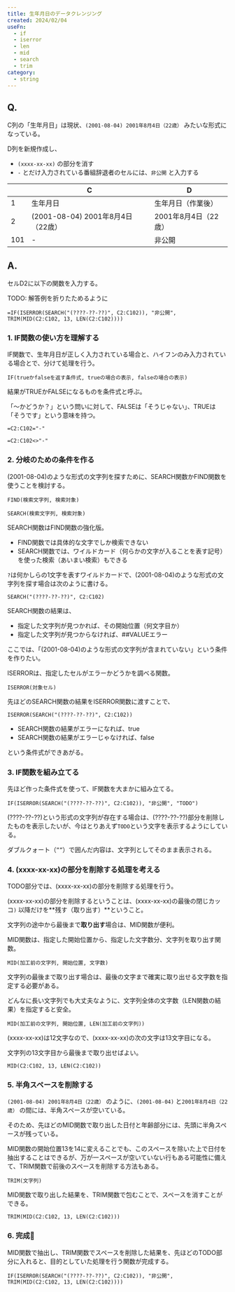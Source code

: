 ```yaml
---
title: 生年月日のデータクレンジング
created: 2024/02/04
useFn:
  - if
  - iserror
  - len
  - mid
  - search
  - trim
category:
  - string
---
```


## Q.

C列の「生年月日」は現状、`(2001-08-04) 2001年8月4日（22歳）` みたいな形式になっている。

D列を新規作成し、

- `(xxxx-xx-xx)` の部分を消す
- `-` とだけ入力されている番組辞退者のセルには、`非公開` と入力する

|     | C                                 | D                    |
| --- | --------------------------------- | -------------------- |
| 1   | 生年月日                          | 生年月日（作業後）   |
| 2   | (2001-08-04) 2001年8月4日（22歳） | 2001年8月4日（22歳） |
| 101 | -                                 | 非公開               |

## A.

セルD2に以下の関数を入力する。

TODO: 解答例を折りたためるように

```
=IF(ISERROR(SEARCH("(????-??-??)", C2:C102)), "非公開", TRIM(MID(C2:C102, 13, LEN(C2:C102))))
```

### 1. IF関数の使い方を理解する

IF関数で、生年月日が正しく入力されている場合と、ハイフンのみ入力されている場合とで、分けて処理を行う。

```
IF(trueかfalseを返す条件式, trueの場合の表示, falseの場合の表示)
```

結果がTRUEかFALSEになるものを条件式と呼ぶ。

「〜かどうか？」という問いに対して、FALSEは「そうじゃない」、TRUEは「そうです」という意味を持つ。

```
=C2:C102="-"
```

```
=C2:C102<>"-"
```

### 2. 分岐のための条件を作る

(2001-08-04)のような形式の文字列を探すために、SEARCH関数かFIND関数を使うことを検討する。

```
FIND(検索文字列, 検索対象)
```

```
SEARCH(検索文字列, 検索対象)
```

SEARCH関数はFIND関数の強化版。

- FIND関数では具体的な文字でしか検索できない
- SEARCH関数では、ワイルドカード（何らかの文字が入ることを表す記号）を使った検索（あいまい検索）もできる

`?`は何かしらの1文字を表すワイルドカードで、(2001-08-04)のような形式の文字列を探す場合は次のように書ける。

```
SEARCH("(????-??-??)", C2:C102)
```

SEARCH関数の結果は、

- 指定した文字列が見つかれば、その開始位置（何文字目か）
- 指定した文字列が見つからなければ、##VALUEエラー

ここでは、「(2001-08-04)のような形式の文字列が含まれていない」という条件を作りたい。

ISERRORは、指定したセルがエラーかどうかを調べる関数。

```
ISERROR(対象セル)
```

先ほどのSEARCH関数の結果をISERROR関数に渡すことで、

```
ISERROR(SEARCH("(????-??-??)", C2:C102))
```

- SEARCH関数の結果がエラーになれば、true
- SEARCH関数の結果がエラーじゃなければ、false

という条件式ができあがる。

### 3. IF関数を組み立てる

先ほど作った条件式を使って、IF関数を大まかに組み立てる。

```
IF(ISERROR(SEARCH("(????-??-??)", C2:C102)), "非公開", "TODO")
```

(????-??-??)という形式の文字列が存在する場合は、(????-??-??)部分を削除したものを表示したいが、今はとりあえず`TODO`という文字を表示するようにしている。

ダブルクォート（`””`）で囲んだ内容は、文字列としてそのまま表示される。

### 4. (xxxx-xx-xx)の部分を削除する処理を考える

TODO部分では、(xxxx-xx-xx)の部分を削除する処理を行う。

(xxxx-xx-xx)の部分を削除するということは、(xxxx-xx-xx)の最後の閉じカッコ`)` 以降だけを**残す（取り出す）**ということ。

文字列の途中から最後まで**取り出す**場合は、MID関数が便利。

MID関数は、指定した開始位置から、指定した文字数分、文字列を取り出す関数。

```
MID(加工前の文字列, 開始位置, 文字数)
```

文字列の最後まで取り出す場合は、最後の文字まで確実に取り出せる文字数を指定する必要がある。

どんなに長い文字列でも大丈夫なように、文字列全体の文字数（LEN関数の結果）を指定すると安全。

```
MID(加工前の文字列, 開始位置, LEN(加工前の文字列))
```

(xxxx-xx-xx)は12文字なので、(xxxx-xx-xx)の次の文字は13文字目になる。

文字列の13文字目から最後まで取り出せばよい。

```
MID(C2:C102, 13, LEN(C2:C102))
```

### 5. 半角スペースを削除する

`(2001-08-04) 2001年8月4日（22歳）` のように、`(2001-08-04)` と`2001年8月4日（22歳）` の間には、半角スペースが空いている。

そのため、先ほどのMID関数で取り出した日付と年齢部分には、先頭に半角スペースが残っている。

MID関数の開始位置13を14に変えることでも、このスペースを除いた上で日付を抽出することはできるが、万が一スペースが空いていない行もある可能性に備えて、TRIM関数で前後のスペースを削除する方法もある。

```
TRIM(文字列)
```

MID関数で取り出した結果を、TRIM関数で包むことで、スペースを消すことができる。

```
TRIM(MID(C2:C102, 13, LEN(C2:C102)))
```

### 6. 完成🎉

MID関数で抽出し、TRIM関数でスペースを削除した結果を、先ほどのTODO部分に入れると、目的としていた処理を行う関数が完成する。

```
IF(ISERROR(SEARCH("(????-??-??)", C2:C102)), "非公開", TRIM(MID(C2:C102, 13, LEN(C2:C102))))
```
